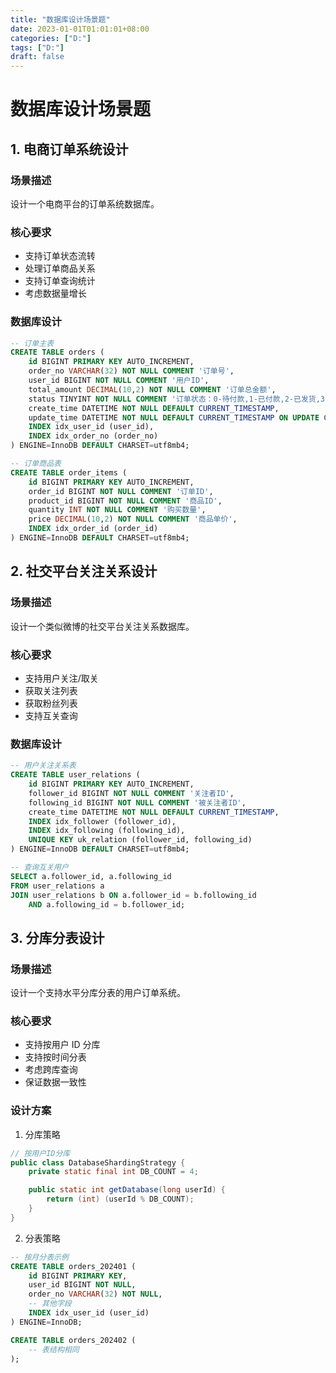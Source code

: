 ```yaml
---
title: "数据库设计场景题"
date: 2023-01-01T01:01:01+08:00
categories: ["D:"]
tags: ["D:"]
draft: false
---
```

# 数据库设计场景题

## 1. 电商订单系统设计

### 场景描述

设计一个电商平台的订单系统数据库。

### 核心要求

- 支持订单状态流转
- 处理订单商品关系
- 支持订单查询统计
- 考虑数据量增长

### 数据库设计

```sql
-- 订单主表
CREATE TABLE orders (
    id BIGINT PRIMARY KEY AUTO_INCREMENT,
    order_no VARCHAR(32) NOT NULL COMMENT '订单号',
    user_id BIGINT NOT NULL COMMENT '用户ID',
    total_amount DECIMAL(10,2) NOT NULL COMMENT '订单总金额',
    status TINYINT NOT NULL COMMENT '订单状态：0-待付款,1-已付款,2-已发货,3-已完成',
    create_time DATETIME NOT NULL DEFAULT CURRENT_TIMESTAMP,
    update_time DATETIME NOT NULL DEFAULT CURRENT_TIMESTAMP ON UPDATE CURRENT_TIMESTAMP,
    INDEX idx_user_id (user_id),
    INDEX idx_order_no (order_no)
) ENGINE=InnoDB DEFAULT CHARSET=utf8mb4;

-- 订单商品表
CREATE TABLE order_items (
    id BIGINT PRIMARY KEY AUTO_INCREMENT,
    order_id BIGINT NOT NULL COMMENT '订单ID',
    product_id BIGINT NOT NULL COMMENT '商品ID',
    quantity INT NOT NULL COMMENT '购买数量',
    price DECIMAL(10,2) NOT NULL COMMENT '商品单价',
    INDEX idx_order_id (order_id)
) ENGINE=InnoDB DEFAULT CHARSET=utf8mb4;
```

## 2. 社交平台关注关系设计

### 场景描述

设计一个类似微博的社交平台关注关系数据库。

### 核心要求

- 支持用户关注/取关
- 获取关注列表
- 获取粉丝列表
- 支持互关查询

### 数据库设计

```sql
-- 用户关注关系表
CREATE TABLE user_relations (
    id BIGINT PRIMARY KEY AUTO_INCREMENT,
    follower_id BIGINT NOT NULL COMMENT '关注者ID',
    following_id BIGINT NOT NULL COMMENT '被关注者ID',
    create_time DATETIME NOT NULL DEFAULT CURRENT_TIMESTAMP,
    INDEX idx_follower (follower_id),
    INDEX idx_following (following_id),
    UNIQUE KEY uk_relation (follower_id, following_id)
) ENGINE=InnoDB DEFAULT CHARSET=utf8mb4;

-- 查询互关用户
SELECT a.follower_id, a.following_id
FROM user_relations a
JOIN user_relations b ON a.follower_id = b.following_id
    AND a.following_id = b.follower_id;
```

## 3. 分库分表设计

### 场景描述

设计一个支持水平分库分表的用户订单系统。

### 核心要求

- 支持按用户 ID 分库
- 支持按时间分表
- 考虑跨库查询
- 保证数据一致性

### 设计方案

1. 分库策略

```java
// 按用户ID分库
public class DatabaseShardingStrategy {
    private static final int DB_COUNT = 4;

    public static int getDatabase(long userId) {
        return (int) (userId % DB_COUNT);
    }
}
```

2. 分表策略

```sql
-- 按月分表示例
CREATE TABLE orders_202401 (
    id BIGINT PRIMARY KEY,
    user_id BIGINT NOT NULL,
    order_no VARCHAR(32) NOT NULL,
    -- 其他字段
    INDEX idx_user_id (user_id)
) ENGINE=InnoDB;

CREATE TABLE orders_202402 (
    -- 表结构相同
);
```

